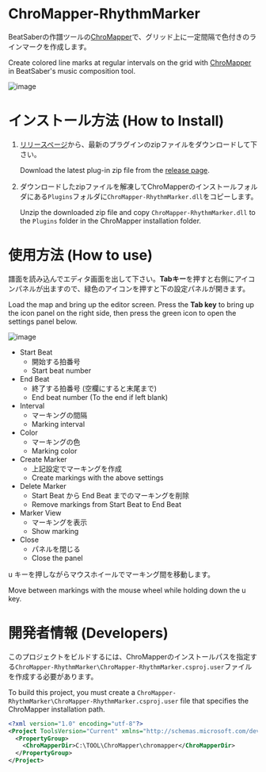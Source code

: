 # ChroMapper-RhythmMarker

BeatSaberの作譜ツールの[ChroMapper](https://github.com/Caeden117/ChroMapper)で、グリッド上に一定間隔で色付きのラインマークを作成します。

Create colored line marks at regular intervals on the grid with [ChroMapper](https://github.com/Caeden117/ChroMapper) in BeatSaber's music composition tool.

![image](https://user-images.githubusercontent.com/14249877/193462676-37273fc4-e85d-4b76-b74d-76fea864661f.png)

# インストール方法 (How to Install)

1. [リリースページ](https://github.com/rynan4818/ChroMapper-RhythmMarker/releases)から、最新のプラグインのzipファイルをダウンロードして下さい。

    Download the latest plug-in zip file from the [release page](https://github.com/rynan4818/ChroMapper-RhythmMarker/releases).

2. ダウンロードしたzipファイルを解凍してChroMapperのインストールフォルダにある`Plugins`フォルダに`ChroMapper-RhythmMarker.dll`をコピーします。

    Unzip the downloaded zip file and copy `ChroMapper-RhythmMarker.dll` to the `Plugins` folder in the ChroMapper installation folder.

# 使用方法 (How to use)

譜面を読み込んでエディタ画面を出して下さい。**Tabキー**を押すと右側にアイコンパネルが出ますので、緑色のアイコンを押すと下の設定パネルが開きます。

Load the map and bring up the editor screen. Press the **Tab key** to bring up the icon panel on the right side, then press the green icon to open the settings panel below.

![image](https://user-images.githubusercontent.com/14249877/193462702-20c6249c-1e74-4987-95d9-f45a2bba33f5.png)

- Start Beat
    - 開始する拍番号
    - Start beat number
- End Beat
    - 終了する拍番号 (空欄にすると末尾まで)
    - End beat number (To the end if left blank)
- Interval
    - マーキングの間隔
    - Marking interval
- Color
    - マーキングの色
    - Marking color
- Create Marker
    - 上記設定でマーキングを作成
    - Create markings with the above settings
- Delete Marker
    - Start Beat から End Beat までのマーキングを削除
    - Remove markings from Start Beat to End Beat
- Marker View
    - マーキングを表示
    - Show marking
- Close
    - パネルを閉じる
    - Close the panel

u キーを押しながらマウスホイールでマーキング間を移動します。

Move between markings with the mouse wheel while holding down the u key.
# 開発者情報 (Developers)
このプロジェクトをビルドするには、ChroMapperのインストールパスを指定する`ChroMapper-RhythmMarker\ChroMapper-RhythmMarker.csproj.user`ファイルを作成する必要があります。

To build this project, you must create a `ChroMapper-RhythmMarker\ChroMapper-RhythmMarker.csproj.user` file that specifies the ChroMapper installation path.

```xml
<?xml version="1.0" encoding="utf-8"?>
<Project ToolsVersion="Current" xmlns="http://schemas.microsoft.com/developer/msbuild/2003">
  <PropertyGroup>
    <ChroMapperDir>C:\TOOL\ChroMapper\chromapper</ChroMapperDir>
  </PropertyGroup>
</Project>
```
